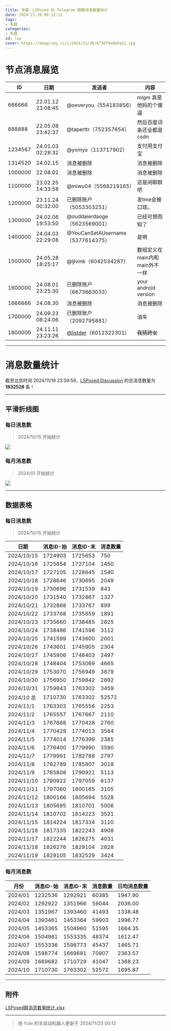 ```yaml
---
title: 专题：LSPosed 的 Telegram 群聊消息数量统计
date: 2024-11-20 00:12:11
tags:
- 专题
categories:
- 专题
id: lsp
cover: https://maxpcimg.cc/i/2024/11/20/673d79a8e8a21.jpg
---
```


# 节点消息展览

| ID      | 日期              | 发送者                                         | 内容                           |
| ------- | ----------------- | ---------------------------------------------- | ------------------------------ |
| 666666  | 22.01.12 23:08:45 | @oeveryou（554183856）                         | mlgm 真是他妈的个傻逼          |
| 888888  | 22.05.08 23:42:37 | @taperttr（752357654）                         | 然后百度词条还全都是csdn       |
| 1234567 | 24.01.03 02:28:32 | @yomyo（113717902）                            | 支付用支付宝                   |
| 1314520 | 24.02.15          | 消息被删除                                     | 消息被删除                     |
| 1000000 | 22.08.02          | 消息被删除                                     | 消息被删除                     |
| 1100000 | 23.02.25 14:33:58 | @miwu04（5568219165）                          | 这是闲聊群吧                   |
| 1200000 | 23.11.24 00:32:00 | 已删除账户（5053303251）                       | 发tme会被口球。                |
| 1300000 | 24.02.06 19:53:50 | @ouddaierdaoge（5623569001）                   | 已经可想而知了                 |
| 1400000 | 24.04.03 22:29:08 | @YouCanSetAUsername（5377614375）              | 是啊                           |
| 1500000 | 24.05.28 18:25:17 | @ljlvink（6042534287）                         | 数组定义在main内和main外不一样 |
| 1600000 | 24.08.01 23:25:30 | 已删除账户（6673663033）                       | your android version           |
| 1666666 | 24.08.30          | 消息被删除                                     | 消息被删除                     |
| 1700000 | 24.09.23 08:24:06 | 已删除账户（2092795881）                       | 油车                           |
| 1800000 | 24.11.11 23:23:26 | [@listder](https://t.me/listder)（6012322301） | ~~我猜跨女~~                   |

------

# 消息数量统计

截至北京时间  2024/11/19 23:59:59，[LSPosed Discussion](https://t.me/LSPosedDiscussion) 的总消息数量为 **1832528** 条！

------

## 平滑折线图

### 每日消息数

> 2024/10/15 开始统计

![](https://maxpcimg.cc/i/2024/11/20/673d7db6ca81e.png)

### 每月消息数

> 2024/01 开始统计

![](https://maxpcimg.cc/i/2024/11/20/673d848f9f6ae.png)

------

## 数据表格

### 每日消息数

> 2024/10/15 开始统计

| 日期       | 消息ID-始 | 消息ID-末 | 消息数量 |
| ---------- | --------- | --------- | -------- |
| 2024/10/15 | 1724903   | 1725653   | 750      |
| 2024/10/16 | 1725654   | 1727104   | 1450     |
| 2024/10/17 | 1727105   | 1728645   | 1540     |
| 2024/10/18 | 1728646   | 1730695   | 2049     |
| 2024/10/19 | 1730696   | 1731539   | 843      |
| 2024/10/20 | 1731540   | 1732867   | 1327     |
| 2024/10/21 | 1732868   | 1733767   | 899      |
| 2024/10/22 | 1733768   | 1735659   | 1891     |
| 2024/10/23 | 1735660   | 1738485   | 2825     |
| 2024/10/24 | 1738486   | 1741598   | 3112     |
| 2024/10/25 | 1741599   | 1743600   | 2001     |
| 2024/10/26 | 1743601   | 1745905   | 2304     |
| 2024/10/27 | 1745906   | 1748403   | 2497     |
| 2024/10/28 | 1748404   | 1753069   | 4665     |
| 2024/10/29 | 1753070   | 1756949   | 3879     |
| 2024/10/30 | 1756950   | 1759842   | 2892     |
| 2024/10/31 | 1759843   | 1763302   | 3459     |
| 2024/10 总 | 1710730   | 1763302   | 52572    |
| 2024/11/1  | 1763303   | 1765556   | 2253     |
| 2024/11/2  | 1765557   | 1767667   | 2110     |
| 2024/11/3  | 1767668   | 1770428   | 2760     |
| 2024/11/4  | 1770429   | 1774013   | 3584     |
| 2024/11/5  | 1774014   | 1776399   | 2385     |
| 2024/11/6  | 1776400   | 1779990   | 3590     |
| 2024/11/7  | 1779991   | 1782788   | 2797     |
| 2024/11/8  | 1782789   | 1785807   | 3018     |
| 2024/11/9  | 1785808   | 1790921   | 5113     |
| 2024/11/10 | 1790922   | 1797059   | 6137     |
| 2024/11/11 | 1797060   | 1800165   | 3105     |
| 2024/11/12 | 1800166   | 1805694   | 5528     |
| 2024/11/13 | 1805695   | 1810701   | 5006     |
| 2024/11/14 | 1810702   | 1814223   | 3521     |
| 2024/11/15 | 1814224   | 1817334   | 3110     |
| 2024/11/16 | 1817335   | 1822243   | 4908     |
| 2024/11/17 | 1822244   | 1826275   | 4031     |
| 2024/11/18 | 1826276   | 1829104   | 2828     |
| 2024/11/19 | 1829105   | 1832529   | 3424     |

### 每月消息数

| 月份    | 消息ID-始 | 消息ID-末 | 消息数量 | 日均消息数量 |
| ------- | --------- | --------- | -------- | ------------ |
| 2024/01 | 1232536   | 1292921   | 60385    | 1947.90      |
| 2024/02 | 1292922   | 1351966   | 59044    | 2036.00      |
| 2024/03 | 1351967   | 1393460   | 41493    | 1338.48      |
| 2024/04 | 1393461   | 1453364   | 59903    | 1996.77      |
| 2024/05 | 1453365   | 1504960   | 51595    | 1664.35      |
| 2024/06 | 1504961   | 1553335   | 48374    | 1612.47      |
| 2024/07 | 1553336   | 1598773   | 45437    | 1465.71      |
| 2024/08 | 1598774   | 1669681   | 70907    | 2363.57      |
| 2024/09 | 1669682   | 1710729   | 41047    | 1368.23      |
| 2024/10 | 1710730   | 1763302   | 52572    | 1695.87      |

------

## 附件

[LSPosed群消息数量统计.xlsx](https://www.123684.com/s/iBeVVv-A4HV)

------

> 由 Yule 的半自动机器人更新于 2024/11/20 00:12